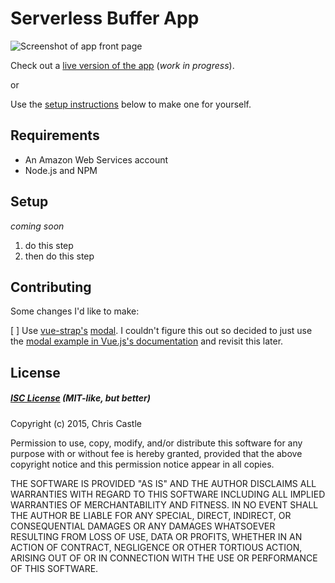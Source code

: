 # Serverless Buffer App
![Screenshot of app front page](http://f.cl.ly/items/1f3c3C152p132P1t1o2Y/Screen%20Shot%202015-12-06%20at%2011.23.23%20PM.png)

Check out a [live version of the app](https://crcastle.github.io/serverless-buffer-app) (*work in progress*).

or

Use the [setup instructions](#setup) below to make one for yourself.

## Requirements
* An Amazon Web Services account
* Node.js and NPM

## Setup
*coming soon*

1. do this step
2. then do this step

## Contributing
Some changes I'd like to make:

[ ] Use [vue-strap's](https://github.com/yuche/vue-strap) [modal](http://yuche.github.io/vue-strap/#modal).
I couldn't figure this out so decided to just use the [modal example in Vue.js's documentation](http://vuejs.org/examples/modal.html) and revisit this later.

## License
##### [ISC License](https://opensource.org/licenses/ISC) (MIT-like, but better)
Copyright (c) 2015, Chris Castle

Permission to use, copy, modify, and/or distribute this software for any purpose with or without fee is hereby granted, provided that the above copyright notice and this permission notice appear in all copies.

THE SOFTWARE IS PROVIDED "AS IS" AND THE AUTHOR DISCLAIMS ALL WARRANTIES WITH REGARD TO THIS SOFTWARE INCLUDING ALL IMPLIED WARRANTIES OF MERCHANTABILITY AND FITNESS. IN NO EVENT SHALL THE AUTHOR BE LIABLE FOR ANY SPECIAL, DIRECT, INDIRECT, OR CONSEQUENTIAL DAMAGES OR ANY DAMAGES WHATSOEVER RESULTING FROM LOSS OF USE, DATA OR PROFITS, WHETHER IN AN ACTION OF CONTRACT, NEGLIGENCE OR OTHER TORTIOUS ACTION, ARISING OUT OF OR IN CONNECTION WITH THE USE OR PERFORMANCE OF THIS SOFTWARE.
